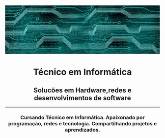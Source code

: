 ![](fundo.webp)
<h1 align="center">Técnico em Informática</h1>
<h2 align="center">Solucões em Hardware,redes e desenvolvimentos de software</h2>
<hr>

<h3 align="center">Cursando Técnico em Informática. Apaixonado por programação, redes e tecnologia. Compartilhando projetos e aprendizados.</h3>
